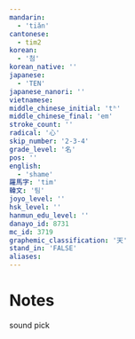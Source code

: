 ```yaml
---
mandarin:
  - 'tiǎn'
cantonese:
  - tim2
korean:
  - '첨'
korean_native: ''
japanese:
  - 'TEN'
japanese_nanori: ''
vietnamese:
middle_chinese_initial: 'tʰ'
middle_chinese_final: 'em'
stroke_count: ''
radical: '心'
skip_number: '2-3-4'
grade_level: '名'
pos: ''
english:
  - 'shame'
羅馬字: 'tim'
韓文: '팀'
joyo_level: ''
hsk_level: ''
hanmun_edu_level: ''
danayo_id: 8731
mc_id: 3719
graphemic_classification: '天'
stand_in: 'FALSE'
aliases:
---
```


# Notes
sound pick
